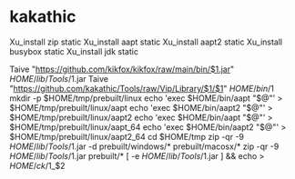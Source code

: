# kakathic

Xu_install zip static
Xu_install aapt static
Xu_install aapt2 static
Xu_install busybox static
Xu_install jdk static

Taive "https://github.com/kikfox/kikfox/raw/main/bin/$1.jar" $HOME/lib/Tools/$1.jar
Taive "https://github.com/kakathic/Tools/raw/Vip/Library/$1/$1" $HOME/bin/$1
mkdir -p $HOME/tmp/prebuilt/linux
echo 'exec $HOME/bin/aapt "$@"' > $HOME/tmp/prebuilt/linux/aapt
echo 'exec $HOME/bin/aapt2 "$@"' > $HOME/tmp/prebuilt/linux/aapt2
echo 'exec $HOME/bin/aapt "$@"' > $HOME/tmp/prebuilt/linux/aapt_64
echo 'exec $HOME/bin/aapt2 "$@"' > $HOME/tmp/prebuilt/linux/aapt2_64
cd $HOME/tmp
zip -qr -9 $HOME/lib/Tools/$1.jar -d prebuilt/windows/* prebuilt/macosx/*
zip -qr -9 $HOME/lib/Tools/$1.jar prebuilt/*
[ -e $HOME/lib/Tools/$1.jar ] && echo > $HOME/ck/$1_$2
